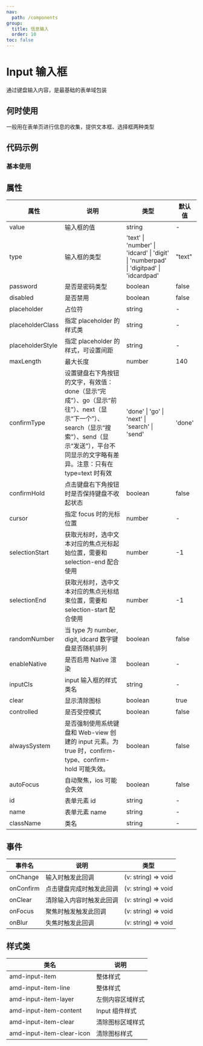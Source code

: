 ```yaml
---
nav:
  path: /components
group:
  title: 信息输入
  order: 10
toc: false
---
```


# Input 输入框
通过键盘输入内容，是最基础的表单域包装
## 何时使用
一般用在表单页进行信息的收集，提供文本框、选择框两种类型


## 代码示例
### 基本使用
<code src='../../demo/pages/InputItem'></code>



## 属性
| 属性 |  说明 | 类型 | 默认值 |
| -----|-----|-----|-----|
| value |  输入框的值 | string | - |
| type | 输入框的类型 | 'text' &verbar; 'number' &verbar; 'idcard' &verbar; 'digit' &verbar; 'numberpad' &verbar; 'digitpad' &verbar; 'idcardpad' | "text" |
| password | 是否是密码类型  | boolean | false |
| disabled | 是否禁用  | boolean | false |
| placeholder | 占位符 | string | - |
| placeholderClass | 指定 placeholder 的样式类 | string | - |
| placeholderStyle | 指定 placeholder 的样式，可设置间距  | string| - |
| maxLength | 最大长度  | number | 140 | 
| confirmType |设置键盘右下角按钮的文字，有效值：done（显示“完成”）、go（显示“前往”）、next（显示“下一个”）、search（显示“搜索”）、send（显示“发送”），平台不同显示的文字略有差异。注意：只有在 type=text 时有效 |  'done' &verbar; 'go' &verbar; 'next' &verbar; 'search' &verbar; 'send' | 'done' | 
| confirmHold |  点击键盘右下角按钮时是否保持键盘不收起状态 | boolean | false |
| cursor |  指定 focus 时的光标位置 | number | - |
| selectionStart |  获取光标时，选中文本对应的焦点光标起始位置，需要和 selection-end 配合使用| number | -1 | 
| selectionEnd |  获取光标时，选中文本对应的焦点光标结束位置，需要和 selection-start 配合使用 | number | -1 |
| randomNumber |  当 type 为 number, digit, idcard 数字键盘是否随机排列 | boolean | false |
| enableNative |  是否启用 Native 渲染 | boolean| - |
| inputCls |  input 输入框的样式类名  | string | - |
| clear |  显示清除图标 | boolean | true |
| controlled |  是否受控模式 | boolean | false |
| alwaysSystem |  是否强制使用系统键盘和 Web-view 创建的 input 元素。为 true 时，confirm-type、confirm-hold 可能失效。 | boolean | false |
| autoFocus | 自动聚焦，ios 可能会失效 | boolean | false |
| id | 表单元素 id| string | - |
| name |  表单元素 name | string | - |
| className |  类名 | string | - |

## 事件
| 事件名 | 说明 | 类型 |
| -----|-----|-----|
| onChange | 输入时触发此回调 | (v: string) => void |
| onConfirm | 	点击键盘完成时触发此回调 | (v: string) => void |
| onClear | 清除输入内容时触发此回调 | (v: string) => void |
| onFocus | 聚焦时触发触发此回调 | (v: string) => void |
| onBlur | 失焦时触发此回调 | (v: string) => void |

## 样式类
| 类名 | 说明 | 
| -----|-----|
| amd-input-item | 	整体样式 |
| amd-input-item-line | 整体样式 |
| amd-input-item-layer | 左侧内容区域样式 |
| amd-input-item-content | Input 组件样式 |
| amd-input-item-clear | 清除图标区域样式 |
| amd-input-item-clear-icon | 清除图标样式 |